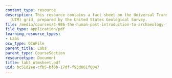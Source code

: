 ```yaml
---
content_type: resource
description: This resource contains a fact sheet on the Universal Transverse Mercator
  (UTM) grid, prepared by the United States Geological Survey.
file: /media/courses/3-986-the-human-past-introduction-to-archaeology-fall-2006/bc51d2eecfb5bf0b17dff93d061f0047_lab3_utmsheet.pdf
file_type: application/pdf
learning_resource_types:
- Labs
ocw_type: OCWFile
parent_title: Labs
parent_type: CourseSection
resourcetype: Document
title: lab3_utmsheet.pdf
uid: bc51d2ee-cfb5-bf0b-17df-f93d061f0047
---
```


